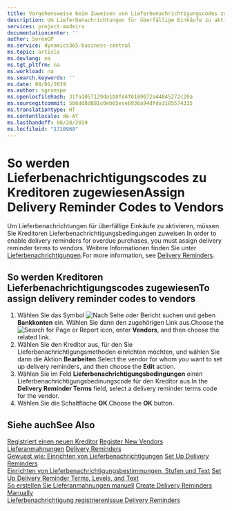 ```yaml
---
title: Vorgehensweise beim Zuweisen von Lieferbenachrichtigungscodes zu Kreditoren
description: Um Lieferbenachrichtungen für überfällige Einkäufe zu aktivieren, müssen Sie Kreditoren Lieferbenachrichtigungsbedingungen zuweisen.
services: project-madeira
documentationcenter: ''
author: SorenGP
ms.service: dynamics365-business-central
ms.topic: article
ms.devlang: na
ms.tgt_pltfrm: na
ms.workload: na
ms.search.keywords: ''
ms.date: 04/01/2019
ms.author: sgroespe
ms.openlocfilehash: 31fa1057129da1b8fd4f0189072a44845272c20a
ms.sourcegitcommit: 5b6dd8d881c0eb65ece6936a94dfda3185574335
ms.translationtype: HT
ms.contentlocale: de-AT
ms.lasthandoff: 06/28/2019
ms.locfileid: "1710969"
---
```

# <a name="assign-delivery-reminder-codes-to-vendors"></a><span data-ttu-id="46fb1-103">So werden Lieferbenachrichtigungscodes zu Kreditoren zugewiesen</span><span class="sxs-lookup"><span data-stu-id="46fb1-103">Assign Delivery Reminder Codes to Vendors</span></span>
<span data-ttu-id="46fb1-104">Um Lieferbenachrichtungen für überfällige Einkäufe zu aktivieren, müssen Sie Kreditoren Lieferbenachrichtigungsbedingungen zuweisen.</span><span class="sxs-lookup"><span data-stu-id="46fb1-104">In order to enable delivery reminders for overdue purchases, you must assign delivery reminder terms to vendors.</span></span> <span data-ttu-id="46fb1-105">Weitere Informationen finden Sie unter [Lieferbenachrichtigungen](delivery-reminders.md).</span><span class="sxs-lookup"><span data-stu-id="46fb1-105">For more information, see [Delivery Reminders](delivery-reminders.md).</span></span>  

## <a name="to-assign-delivery-reminder-codes-to-vendors"></a><span data-ttu-id="46fb1-106">So werden Kreditoren Lieferbenachrichtigungscodes zugewiesen</span><span class="sxs-lookup"><span data-stu-id="46fb1-106">To assign delivery reminder codes to vendors</span></span>  

1.  <span data-ttu-id="46fb1-107">Wählen Sie das Symbol ![Nach Seite oder Bericht suchen](../../media/ui-search/search_small.png "Nach Seite oder Bericht suchen") und geben **Bankkonten** ein. Wählen Sie dann den zugehörigen Link aus.</span><span class="sxs-lookup"><span data-stu-id="46fb1-107">Choose the ![Search for Page or Report](../../media/ui-search/search_small.png "Search for Page or Report icon") icon, enter **Vendors**, and then choose the related link.</span></span>  
2.  <span data-ttu-id="46fb1-108">Wählen Sie den Kreditor aus, für den Sie Lieferbenachrichtigungsmethoden einrichten möchten, und wählen Sie dann die Aktion **Bearbeiten**.</span><span class="sxs-lookup"><span data-stu-id="46fb1-108">Select the vendor for whom you want to set up delivery reminders, and then choose the **Edit** action.</span></span>  
3.  <span data-ttu-id="46fb1-109">Wählen Sie im Feld **Lieferbenachrichtigungsbedingungen** einen Lieferbenachrichtigungsbedinungscode für den Kreditor aus.</span><span class="sxs-lookup"><span data-stu-id="46fb1-109">In the **Delivery Reminder Terms** field, select a delivery reminder terms code for the vendor.</span></span>  
4.  <span data-ttu-id="46fb1-110">Wählen Sie die Schaltfläche **OK**.</span><span class="sxs-lookup"><span data-stu-id="46fb1-110">Choose the **OK** button.</span></span>  

## <a name="see-also"></a><span data-ttu-id="46fb1-111">Siehe auch</span><span class="sxs-lookup"><span data-stu-id="46fb1-111">See Also</span></span>  
 <span data-ttu-id="46fb1-112">[Registriert einen neuen Kreditor](../../purchasing-how-register-new-vendors.md) </span><span class="sxs-lookup"><span data-stu-id="46fb1-112">[Register New Vendors](../../purchasing-how-register-new-vendors.md) </span></span>  
 <span data-ttu-id="46fb1-113">[Lieferanmahnungen](delivery-reminders.md) </span><span class="sxs-lookup"><span data-stu-id="46fb1-113">[Delivery Reminders](delivery-reminders.md) </span></span>  
 <span data-ttu-id="46fb1-114">[Gewusst wie: Einrichten von Lieferbenachrichtigungen](how-to-set-up-delivery-reminders.md) </span><span class="sxs-lookup"><span data-stu-id="46fb1-114">[Set Up Delivery Reminders](how-to-set-up-delivery-reminders.md) </span></span>  
 <span data-ttu-id="46fb1-115">[Einrichten von Lieferbenachrichtigungsbestimmungen, Stufen und Text](how-to-set-up-delivery-reminder-terms-levels-and-text.md) </span><span class="sxs-lookup"><span data-stu-id="46fb1-115">[Set Up Delivery Reminder Terms, Levels, and Text](how-to-set-up-delivery-reminder-terms-levels-and-text.md) </span></span>  
 <span data-ttu-id="46fb1-116">[So erstellen Sie Lieferanmahnungen manuell](how-to-create-delivery-reminders-manually.md) </span><span class="sxs-lookup"><span data-stu-id="46fb1-116">[Create Delivery Reminders Manually](how-to-create-delivery-reminders-manually.md) </span></span>  
 [<span data-ttu-id="46fb1-117">Lieferbenachrichtigung registrieren</span><span class="sxs-lookup"><span data-stu-id="46fb1-117">Issue Delivery Reminders</span></span>](how-to-issue-delivery-reminders.md)
